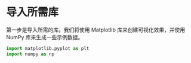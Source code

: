 # 导入所需库

第一步是导入所需的库。我们将使用 Matplotlib 库来创建可视化效果，并使用 NumPy 库来生成一些示例数据。

```python
import matplotlib.pyplot as plt
import numpy as np
```
